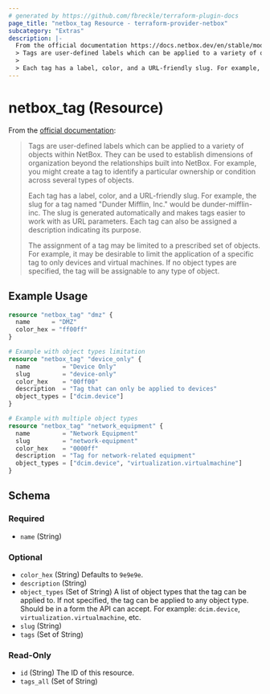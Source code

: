 ```yaml
---
# generated by https://github.com/fbreckle/terraform-plugin-docs
page_title: "netbox_tag Resource - terraform-provider-netbox"
subcategory: "Extras"
description: |-
  From the official documentation https://docs.netbox.dev/en/stable/models/extras/tag/:
  > Tags are user-defined labels which can be applied to a variety of objects within NetBox. They can be used to establish dimensions of organization beyond the relationships built into NetBox. For example, you might create a tag to identify a particular ownership or condition across several types of objects.
  >
  > Each tag has a label, color, and a URL-friendly slug. For example, the slug for a tag named "Dunder Mifflin, Inc." would be dunder-mifflin-inc. The slug is generated automatically and makes tags easier to work with as URL parameters. Each tag can also be assigned a description indicating its purpose.
---
```


# netbox_tag (Resource)

From the [official documentation](https://docs.netbox.dev/en/stable/models/extras/tag/):
> Tags are user-defined labels which can be applied to a variety of objects within NetBox. They can be used to establish dimensions of organization beyond the relationships built into NetBox. For example, you might create a tag to identify a particular ownership or condition across several types of objects.
>
> Each tag has a label, color, and a URL-friendly slug. For example, the slug for a tag named "Dunder Mifflin, Inc." would be dunder-mifflin-inc. The slug is generated automatically and makes tags easier to work with as URL parameters. Each tag can also be assigned a description indicating its purpose.
>
> The assignment of a tag may be limited to a prescribed set of objects. For example, it may be desirable to limit the application of a specific tag to only devices and virtual machines. If no object types are specified, the tag will be assignable to any type of object.

## Example Usage

```terraform
resource "netbox_tag" "dmz" {
  name      = "DMZ"
  color_hex = "ff00ff"
}

# Example with object types limitation
resource "netbox_tag" "device_only" {
  name         = "Device Only"
  slug         = "device-only"
  color_hex    = "00ff00"
  description  = "Tag that can only be applied to devices"
  object_types = ["dcim.device"]
}

# Example with multiple object types
resource "netbox_tag" "network_equipment" {
  name         = "Network Equipment"
  slug         = "network-equipment"
  color_hex    = "0000ff"
  description  = "Tag for network-related equipment"
  object_types = ["dcim.device", "virtualization.virtualmachine"]
}
```

<!-- schema generated by tfplugindocs -->
## Schema

### Required

- `name` (String)

### Optional

- `color_hex` (String) Defaults to `9e9e9e`.
- `description` (String)
- `object_types` (Set of String) A list of object types that the tag can be applied to. If not specified, the tag can be applied to any object type. Should be in a form the API can accept. For example: `dcim.device`, `virtualization.virtualmachine`, etc.
- `slug` (String)
- `tags` (Set of String)

### Read-Only

- `id` (String) The ID of this resource.
- `tags_all` (Set of String)



